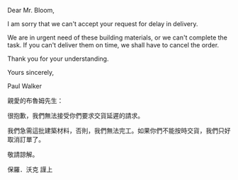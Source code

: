 Dear Mr. Bloom,

I am sorry that we can\'t accept your request for delay in delivery.

We are in urgent need of these building materials, or we can\'t complete
the task. If you can\'t deliver them on time, we shall have to cancel
the order.

Thank you for your understanding.

Yours sincerely,

Paul Walker

親愛的布魯姆先生：

很抱歉，我們無法接受你們要求交貨延遲的請求。

我們急需這批建築材料，否則，我們無法完工。如果你們不能按時交貨，我們只好取消訂單了。

敬請諒解。

保羅．沃克 謹上
